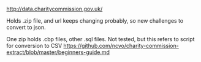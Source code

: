 http://data.charitycommission.gov.uk/

Holds .zip file, and url keeps changing probably, so new challenges to convert to json.

One zip holds .cbp files, other .sql files.
Not tested, but this refers to script for conversion to CSV
https://github.com/ncvo/charity-commission-extract/blob/master/beginners-guide.md
